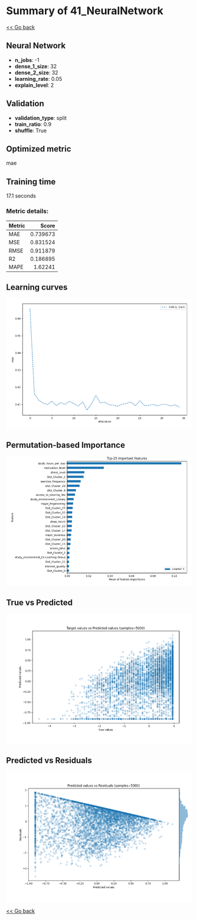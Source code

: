 # Summary of 41_NeuralNetwork

[<< Go back](../README.md)


## Neural Network
- **n_jobs**: -1
- **dense_1_size**: 32
- **dense_2_size**: 32
- **learning_rate**: 0.05
- **explain_level**: 2

## Validation
 - **validation_type**: split
 - **train_ratio**: 0.9
 - **shuffle**: True

## Optimized metric
mae

## Training time

17.1 seconds

### Metric details:
| Metric   |    Score |
|:---------|---------:|
| MAE      | 0.739673 |
| MSE      | 0.831524 |
| RMSE     | 0.911879 |
| R2       | 0.186895 |
| MAPE     | 1.62241  |



## Learning curves
![Learning curves](learning_curves.png)

## Permutation-based Importance
![Permutation-based Importance](permutation_importance.png)
## True vs Predicted

![True vs Predicted](true_vs_predicted.png)


## Predicted vs Residuals

![Predicted vs Residuals](predicted_vs_residuals.png)



[<< Go back](../README.md)
